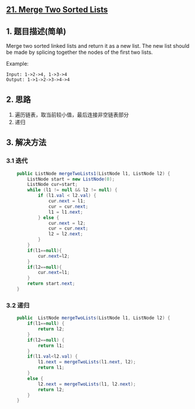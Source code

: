 ## [21. Merge Two Sorted Lists](https://leetcode-cn.com/problems/merge-two-sorted-lists/)

## 1. 题目描述(简单)

Merge two sorted linked lists and return it as a new list. The new list should be made by splicing together the nodes of the first two lists.

Example:
```
Input: 1->2->4, 1->3->4
Output: 1->1->2->3->4->4
```

## 2. 思路

1. 遍历链表，取当前较小值，最后连接非空链表部分
2. 递归

## 3. 解决方法

### 3.1 迭代


```java
    public ListNode mergeTwoLists1(ListNode l1, ListNode l2) {
        ListNode start = new ListNode(0);
        ListNode cur=start;
        while (l1 != null && l2 != null) {
            if (l1.val < l2.val) {
                cur.next = l1;
                cur = cur.next;
                l1 = l1.next;
            } else {
                cur.next = l2;
                cur = cur.next;
                l2 = l2.next;
            }
        }
        if(l1==null){
            cur.next=l2;
        }
        if(l2==null){
            cur.next=l1;
        } 
        return start.next;
    }
```



### 3.2 递归



```java
    public  ListNode mergeTwoLists(ListNode l1, ListNode l2) {
		if(l1==null) {
			return l2;
		}
		if(l2==null) {
			return l1;
		}
		if(l1.val<l2.val) {
			l1.next = mergeTwoLists(l1.next, l2);
			return l1;
		}
		else {
			l2.next = mergeTwoLists(l1, l2.next);
			return l2;
		}
	}
```



